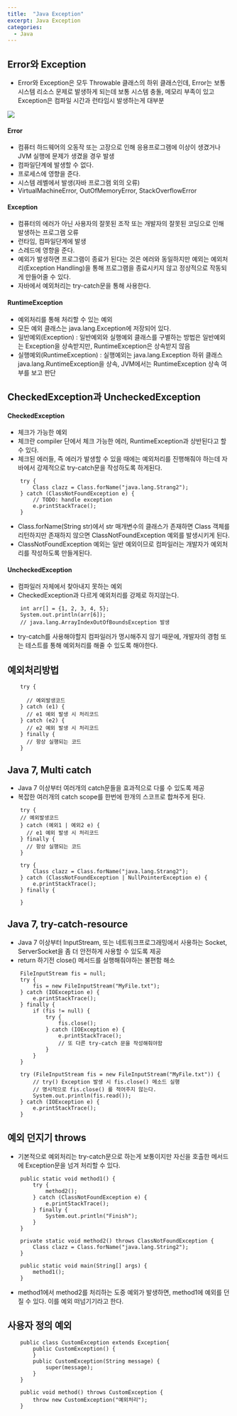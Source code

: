 ```yaml
---
title:  "Java Exception"
excerpt: Java Exception
categories:
  - Java
---
```


## Error와 Exception
- Error와 Exception은 모두 Throwable 클래스의 하위 클래스인데, Error는 보통 시스템 리소스 문제로 발생하게 되는데 보통 시스템 충돌, 메모리 부족이 있고 Exception은 컴파일 시간과 런타임시 발생하는게 대부분

<img src="https://cys779988.github.io/assets/img/java(6).png">

#### Error
- 컴퓨터 하드웨어의 오동작 또는 고장으로 인해 응용프로그램에 이상이 생겼거나 JVM 실행에 문제가 생겼을 경우 발생
- 컴파일단계에 발생할 수 없다.
- 프로세스에 영향을 준다.
- 시스템 레벨에서 발생(자바 프로그램 외의 오류)
- VirtualMachineError, OutOfMemoryError, StackOverflowError

#### Exception
- 컴퓨터의 에러가 아닌 사용자의 잘못된 조작 또는 개발자의 잘못된 코딩으로 인해 발생하는 프로그램 오류
- 런타임, 컴파일단계에 발생
- 스레드에 영향을 준다.
- 예외가 발생하면 프로그램이 종료가 된다는 것은 에러와 동일하지만 예외는 예외처리(Exception Handling)을 통해 프로그램을 종료시키지 않고 정상적으로 작동되게 만들어줄 수 있다.
- 자바에서 예외처리는 try-catch문을 통해 사용한다.

#### RuntimeException
- 예외처리를 통해 처리할 수 있는 예외
- 모든 예외 클래스는 java.lang.Exception에 저장되어 있다.
- 일반예외(Exception) : 일반예외와 실행예외 클래스를 구별하는 방법은 일반예외는 Exception을 상속받지만, RuntimeException은 상속받지 않음
- 실행예외(RuntimeException) : 실행예외는 java.lang.Exception 하위 클래스 java.lang.RuntimeException을 상속, JVM에서는 RuntimeException 상속 여부를 보고 판단

## CheckedException과 UncheckedException

#### CheckedException
- 체크가 가능한 예외
- 체크란 compiler 단에서 체크 가능한 에러, RuntimeException과 상반된다고 할 수 있다.
- 체크된 에러들, 즉 에러가 발생할 수 있을 때에는 예외처리를 진행해줘야 하는데 자바에서 강제적으로 try-catch문을 작성하도록 하게된다.

  
```
	try {
		Class clazz = Class.forName("java.lang.Strang2");
	} catch (ClassNotFoundException e) {
		// TODO: handle exception
		e.printStackTrace();
	}
```  

- Class.forName(String str)에서 str 매개변수의 클래스가 존재하면 Class 객체를 리턴하지만 존재하지 않으면 ClassNotFoundException 예외를 발생시키게 된다.
- ClassNotFoundException 예외는 일반 예외이므로 컴파일러는 개발자가 예외처리를 작성하도록 만들게된다.

#### UncheckedException
- 컴파일러 자체에서 찾아내지 못하는 예외
- CheckedException과 다르게 예외처리를 강제로 하지않는다.

  
```
	int arr[] = {1, 2, 3, 4, 5};
	System.out.println(arr[6]);
	// java.lang.ArrayIndexOutOfBoundsException 발생
```  

- try-catch를 사용해야할지 컴파일러가 명시해주지 않기 때문에, 개발자의 경험 또는 테스트를 통해 예외처리를 해줄 수 있도록 해야한다.

## 예외처리방법

  
```
	try {

	  // 예외발생코드
	} catch (e1) {
	  // e1 예외 발생 시 처리코드
	} catch (e2) {
	  // e2 예외 발생 시 처리코드
	} finally {
	  // 항상 실행되는 코드
	}
```  


## Java 7, Multi catch
- Java 7 이상부터 여러개의 catch문들을 효과적으로 다룰 수 있도록 제공
- 복잡한 여러개의 catch scope를 한번에 한개의 스코프로 합쳐주게 된다.

  
```
	try {
	// 예외발생코드
	} catch (예외1 | 예외2 e) {
	  // e1 예외 발생 시 처리코드
	} finally {
	  // 항상 실행되는 코드
	}
```  

  
```
	try {
		Class clazz = Class.forName("java.lang.Strang2");
	} catch (ClassNotFoundException | NullPointerException e) {
		e.printStackTrace();
	} finally {

	}
```  

## Java 7, try-catch-resource
- Java 7 이상부터 InputStream, 또는 네트워크프로그래밍에서 사용하는 Socket, ServerSocket을 좀 더 안전하게 사용할 수 있도록 제공
- return 하기전 close() 메서드를 실행해줘야하는 불편함 해소

  
```
	FileInputStream fis = null;
	try {
		fis = new FileInputStream("MyFile.txt");
	} catch (IOException e) {
		e.printStackTrace();
	} finally {
		if (fis != null) {
			try {
				fis.close();
			} catch (IOException e) {
				e.printStackTrace();
				// 또 다른 try-catch 문을 작성해줘야함
			}
		}
	}
```  


  
```
	try (FileInputStream fis = new FileInputStream("MyFile.txt")) {
		// try() Exception 발생 시 fis.close() 메소드 실행
		// 명시적으로 fis.close() 를 적어주지 않는다.
		System.out.println(fis.read());
	} catch (IOException e) {
		e.printStackTrace();
	}
```  

## 예외 던지기 throws
- 기본적으로 예외처리는 try-catch문으로 하는게 보통이지만 자신을 호출한 메서드에 Exception문을 넘겨 처리할 수 있다.

  
```
	public static void method1() {
		try {
			method2();
		} catch (ClassNotFoundException e) {
			e.printStackTrace();
		} finally {
			System.out.println("Finish");
		}
	}
	
	private static void method2() throws ClassNotFoundException {
		Class clazz = Class.forName("java.lang.String2");		
	}
	
	public static void main(String[] args) {
		method1();
	}
```  
- method1에서 method2를 처리하는 도중 예외가 발생하면, method1에 예외를 던질 수 있다. 이를 예외 떠넘기기라고 한다.

## 사용자 정의 예외

  
```
	public class CustomException extends Exception{
		public CustomException() {
		}
		public CustomException(String message) {
			super(message);
		}
	}
```  

  
```
	public void method() throws CustomException {
		throw new CustomException("예외처리");
	}
```  
